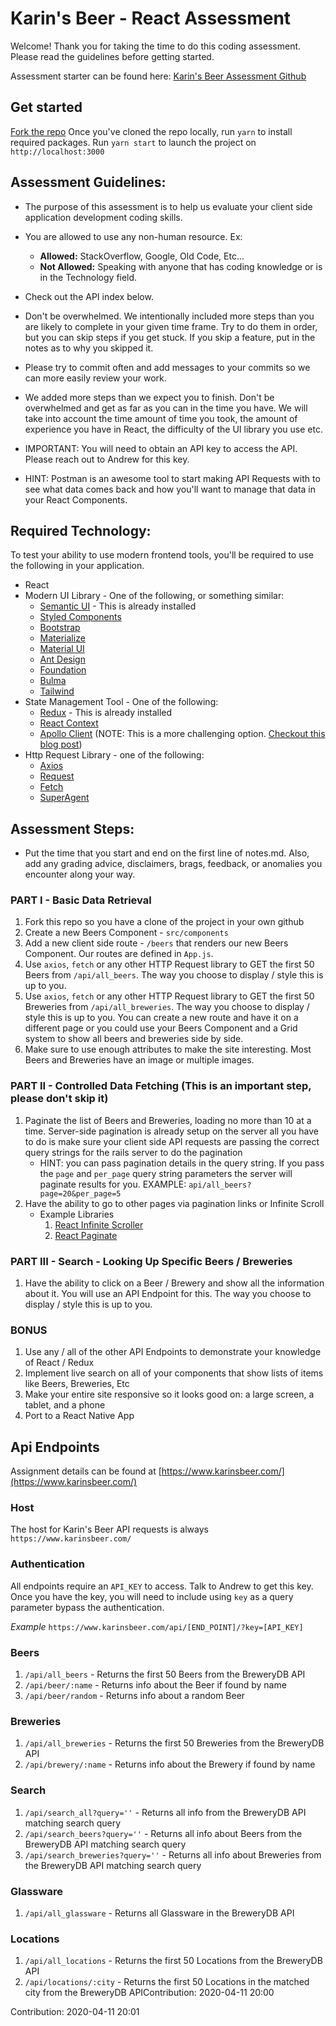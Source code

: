# Karin's Beer - React Assessment

Welcome! Thank you for taking the time to do this coding assessment. Please read the guidelines before getting started.

Assessment starter can be found here: [Karin's Beer Assessment Github](https://github.com/alocke12992/karins_beer)

## Get started
[Fork the repo](https://github.com/alocke12992/karins_beer)
Once you've cloned the repo locally, run `yarn` to install required packages.
Run `yarn start` to launch the project on `http://localhost:3000`

## Assessment Guidelines:

*   The purpose of this assessment is to help us evaluate your client side application development coding skills.
*   You are allowed to use any non-human resource. Ex:
    *   **Allowed:** StackOverflow, Google, Old Code, Etc...
    *   **Not Allowed:** Speaking with anyone that has coding knowledge or is in the Technology field.
*   Check out the API index below.
*   Don't be overwhelmed. We intentionally included more steps than you are likely to complete in your given time frame. Try to do them in order, but you can skip steps if you get stuck. If you skip a feature, put in the notes as to why you skipped it.
*   Please try to commit often and add messages to your commits so we can more easily review your work.
*   We added more steps than we expect you to finish. Don't be overwhelmed and get as far as you can in the time you have. We will take into account the time amount of time you took, the amount of experience you have in React, the difficulty of the UI library you use etc.
    
*   IMPORTANT: You will need to obtain an API key to access the API. Please reach out to Andrew for this key.
    
*   HINT: Postman is an awesome tool to start making API Requests with to see what data comes back and how you'll want to manage that data in your React Components.

## Required Technology:

To test your ability to use modern frontend tools, you'll be required to use the following in your application.

*   React
*   Modern UI Library - One of the following, or something similar:
    *   [Semantic UI](https://react.semantic-ui.com/) - This is already installed
    *   [Styled Components](https://styled-components.com/)
    *   [Bootstrap](https://react-bootstrap.github.io/)
    *   [Materialize](https://materializecss.com/)
    *   [Material UI](https://material-ui.com/)
    *   [Ant Design](https://ant.design/docs/react/introduce)
    *   [Foundation](https://get.foundation/index.html)
    *   [Bulma](https://bulma.io/)
    *   [Tailwind](https://tailwindcss.com/)
*   State Management Tool - One of the following:
    *   [Redux](https://react-redux.js.org/introduction/quick-start) - This is already installed
    *   [React Context](https://reactjs.org/docs/context.html)
    *   [Apollo Client](https://www.apollographql.com/docs/react/) (NOTE: This is a more challenging option. [Checkout this blog post](https://blog.apollographql.com/layering-graphql-on-top-of-rest-569c915083ad))
*   Http Request Library - one of the following:
    *   [Axios](https://github.com/axios/axios)
    *   [Request](https://github.com/request/request)
    *   [Fetch](https://developer.mozilla.org/en-US/docs/Web/API/Fetch_API)
    *   [SuperAgent](http://visionmedia.github.io/superagent/)

## Assessment Steps:

*   Put the time that you start and end on the first line of notes.md. Also, add any grading advice, disclaimers, brags, feedback, or anomalies you encounter along your way.

### PART I - Basic Data Retrieval

1.  Fork this repo so you have a clone of the project in your own github
2.  Create a new Beers Component - `src/components`
3.  Add a new client side route - `/beers` that renders our new Beers Component. Our routes are defined in `App.js`.
4.  Use `axios`, `fetch` or any other HTTP Request library to GET the first 50 Beers from `/api/all_beers`. The way you choose to display / style this is up to you.
5.  Use `axios`, `fetch` or any other HTTP Request library to GET the first 50 Breweries from `/api/all_breweries`. The way you choose to display / style this is up to you. You can create a new route and have it on a different page or you could use your Beers Component and a Grid system to show all beers and breweries side by side.
6.  Make sure to use enough attributes to make the site interesting. Most Beers and Breweries have an image or multiple images.

### PART II - Controlled Data Fetching (This is an important step, please don't skip it)

1.  Paginate the list of Beers and Breweries, loading no more than 10 at a time. Server-side pagination is already setup on the server all you have to do is make sure your client side API requests are passing the correct query strings for the rails server to do the pagination
    *   HINT: you can pass pagination details in the query string. If you pass the `page` and `per_page` query string parameters the server will paginate results for you. EXAMPLE: `api/all_beers?page=20&per_page=5`
2.  Have the ability to go to other pages via pagination links or Infinite Scroll
    *   Example Libraries
        1.  [React Infinite Scroller](https://github.com/CassetteRocks/react-infinite-scroller)
        2.  [React Paginate](https://github.com/AdeleD/react-paginate)

### PART III - Search - Looking Up Specific Beers / Breweries

1.  Have the ability to click on a Beer / Brewery and show all the information about it. You will use an API Endpoint for this. The way you choose to display / style this is up to you.

### BONUS

1.  Use any / all of the other API Endpoints to demonstrate your knowledge of React / Redux
2.  Implement live search on all of your components that show lists of items like Beers, Breweries, Etc
3.  Make your entire site responsive so it looks good on: a large screen, a tablet, and a phone
4.  Port to a React Native App

## Api Endpoints
Assignment details can be found at [https://www.karinsbeer.com/](https://www.karinsbeer.com/)

### Host
The host for Karin's Beer API requests is always `https://www.karinsbeer.com/`

### Authentication
All endpoints require an `API_KEY` to access. Talk to Andrew to get this key. Once you have the key, you will need to include using `key` as a query parameter bypass the authentication.

*Example*
```https://www.karinsbeer.com/api/[END_POINT]/?key=[API_KEY]```

### Beers

 1. `/api/all_beers` - Returns the first 50 Beers from the BreweryDB API
 2. `/api/beer/:name` - Returns info about the Beer if found by name
 3. `/api/beer/random` - Returns info about a random Beer

### Breweries

 1. `/api/all_breweries` - Returns the first 50 Breweries from the BreweryDB API
 2. `/api/brewery/:name` - Returns info about the Brewery if found by name

### Search

 1. `/api/search_all?query=''` - Returns all info from the BreweryDB API matching search query
 2. `/api/search_beers?query=''` - Returns all info about Beers from the BreweryDB API matching search query
 3. `/api/search_breweries?query=''` - Returns all info about Breweries from the BreweryDB API matching search query

### Glassware

 1. `/api/all_glassware` - Returns all Glassware in the BreweryDB API

### Locations

 1. `/api/all_locations` - Returns the first 50 Locations from the BreweryDB API
 2. `/api/locations/:city` - Returns the first 50 Locations in the matched city from the BreweryDB APIContribution: 2020-04-11 20:00

Contribution: 2020-04-11 20:01

